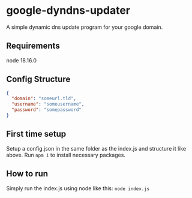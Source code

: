 ﻿# google-dyndns-updater

A simple dynamic dns update program for your google domain.

## Requirements
node 18.16.0
## Config Structure
```json
{
  "domain": "someurl.tld",
  "username": "someusername",
  "password": "somepassword"
}
```
## First time setup
Setup a config.json in the same folder as the index.js and structure it like above. Run `npm i` to install necessary packages.
## How to run
Simply run the index.js using node like this: `node index.js`
